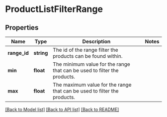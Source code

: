 # ProductListFilterRange

## Properties
Name | Type | Description | Notes
------------ | ------------- | ------------- | -------------
**range_id** | **string** | The id of the range filter the products can be found within. | 
**min** | **float** | The minimum value for the range that can be used to filter the products. | 
**max** | **float** | The maximum value for the range that can be used to filter the products. | 

[[Back to Model list]](../../README.md#documentation-for-models) [[Back to API list]](../../README.md#documentation-for-api-endpoints) [[Back to README]](../../README.md)

